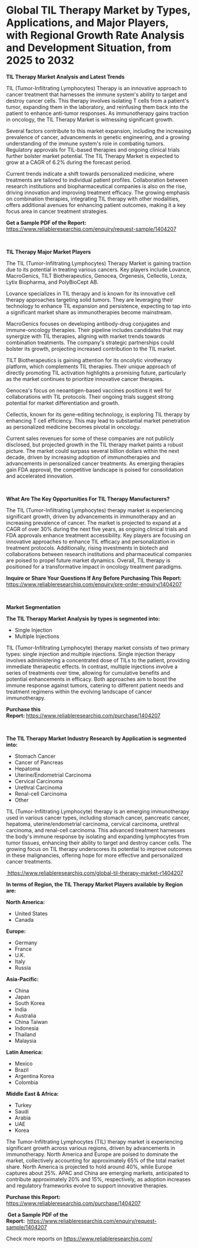 <p><h1>Global TIL Therapy Market by Types, Applications, and Major Players, with Regional Growth Rate Analysis and Development Situation, from 2025 to 2032</h1></p><p><strong>TIL Therapy Market Analysis and Latest Trends</strong></p>
<p><p>TIL (Tumor-Infiltrating Lymphocytes) Therapy is an innovative approach to cancer treatment that harnesses the immune system's ability to target and destroy cancer cells. This therapy involves isolating T cells from a patient's tumor, expanding them in the laboratory, and reinfusing them back into the patient to enhance anti-tumor responses. As immunotherapy gains traction in oncology, the TIL Therapy Market is witnessing significant growth.</p><p>Several factors contribute to this market expansion, including the increasing prevalence of cancer, advancements in genetic engineering, and a growing understanding of the immune system's role in combating tumors. Regulatory approvals for TIL-based therapies and ongoing clinical trials further bolster market potential. The TIL Therapy Market is expected to grow at a CAGR of 6.2% during the forecast period.</p><p>Current trends indicate a shift towards personalized medicine, where treatments are tailored to individual patient profiles. Collaboration between research institutions and biopharmaceutical companies is also on the rise, driving innovation and improving treatment efficacy. The growing emphasis on combination therapies, integrating TIL therapy with other modalities, offers additional avenues for enhancing patient outcomes, making it a key focus area in cancer treatment strategies.</p></p>
<p><strong>Get a Sample PDF of the Report:&nbsp;</strong> <a href="https://www.reliableresearchiq.com/enquiry/request-sample/1404207?utm_campaign=1876&utm_medium=2&utm_source=Github&utm_content=ia&utm_term=13012025&utm_id=til-therapy">https://www.reliableresearchiq.com/enquiry/request-sample/1404207</a></p>
<p>&nbsp;</p>
<p><strong>TIL Therapy Major Market Players</strong></p>
<p><p>The TIL (Tumor-Infiltrating Lymphocytes) Therapy Market is gaining traction due to its potential in treating various cancers. Key players include Lovance, MacroGenics, TILT Biotherapeutics, Genocea, Orgenesis, Cellectis, Lonza, Lytix Biopharma, and PolyBioCept AB. </p><p>Lovance specializes in TIL therapy and is known for its innovative cell therapy approaches targeting solid tumors. They are leveraging their technology to enhance TIL expansion and persistence, expecting to tap into a significant market share as immunotherapies become mainstream.</p><p>MacroGenics focuses on developing antibody-drug conjugates and immune-oncology therapies. Their pipeline includes candidates that may synergize with TIL therapies, aligning with market trends towards combination treatments. The company's strategic partnerships could bolster its growth, projecting increased contribution to the TIL market.</p><p>TILT Biotherapeutics is gaining attention for its oncolytic virotherapy platform, which complements TIL therapies. Their unique approach of directly promoting TIL activation highlights a promising future, particularly as the market continues to prioritize innovative cancer therapies.</p><p>Genocea's focus on neoantigen-based vaccines positions it well for collaborations with TIL protocols. Their ongoing trials suggest strong potential for market differentiation and growth.</p><p>Cellectis, known for its gene-editing technology, is exploring TIL therapy by enhancing T cell efficiency. This may lead to substantial market penetration as personalized medicine becomes pivotal in oncology.</p><p>Current sales revenues for some of these companies are not publicly disclosed, but projected growth in the TIL therapy market paints a robust picture. The market could surpass several billion dollars within the next decade, driven by increasing adoption of immunotherapies and advancements in personalized cancer treatments. As emerging therapies gain FDA approval, the competitive landscape is poised for consolidation and accelerated innovation.</p></p>
<p>&nbsp;</p>
<p><strong>What Are The Key Opportunities For TIL Therapy Manufacturers?</strong></p>
<p><p>The TIL (Tumor-Infiltrating Lymphocytes) therapy market is experiencing significant growth, driven by advancements in immunotherapy and an increasing prevalence of cancer. The market is projected to expand at a CAGR of over 30% during the next five years, as ongoing clinical trials and FDA approvals enhance treatment accessibility. Key players are focusing on innovative approaches to enhance TIL efficacy and personalization in treatment protocols. Additionally, rising investments in biotech and collaborations between research institutions and pharmaceutical companies are poised to propel future market dynamics. Overall, TIL therapy is positioned for a transformative impact in oncology treatment paradigms.</p></p>
<p><strong>Inquire or Share Your Questions If Any Before Purchasing This Report:</strong> <a href="https://www.reliableresearchiq.com/enquiry/pre-order-enquiry/1404207?utm_campaign=1876&utm_medium=2&utm_source=Github&utm_content=ia&utm_term=13012025&utm_id=til-therapy">https://www.reliableresearchiq.com/enquiry/pre-order-enquiry/1404207</a></p>
<p>&nbsp;</p>
<p><strong>Market Segmentation</strong></p>
<p><strong>The TIL Therapy Market Analysis by types is segmented into:</strong></p>
<p><ul><li>Single Injection</li><li>Multiple Injections</li></ul></p>
<p><p>TIL (Tumor-Infiltrating Lymphocyte) therapy market consists of two primary types: single injection and multiple injections. Single injection therapy involves administering a concentrated dose of TILs to the patient, providing immediate therapeutic effects. In contrast, multiple injections involve a series of treatments over time, allowing for cumulative benefits and potential enhancements in efficacy. Both approaches aim to boost the immune response against tumors, catering to different patient needs and treatment regimens within the evolving landscape of cancer immunotherapy.</p></p>
<p><strong>Purchase this Report:&nbsp;</strong><a href="https://www.reliableresearchiq.com/purchase/1404207?utm_campaign=1876&utm_medium=2&utm_source=Github&utm_content=ia&utm_term=13012025&utm_id=til-therapy">https://www.reliableresearchiq.com/purchase/1404207</a></p>
<p>&nbsp;</p>
<p><strong>The TIL Therapy Market Industry Research by Application is segmented into:</strong></p>
<p><ul><li>Stomach Cancer</li><li>Cancer of Pancreas</li><li>Hepatoma</li><li>Uterine/Endometrial Carcinoma</li><li>Cervical Carcinoma</li><li>Urethral Carcinoma</li><li>Renal-cell Carcinoma</li><li>Other</li></ul></p>
<p><p>TIL (Tumor-Infiltrating Lymphocyte) therapy is an emerging immunotherapy used in various cancer types, including stomach cancer, pancreatic cancer, hepatoma, uterine/endometrial carcinoma, cervical carcinoma, urethral carcinoma, and renal-cell carcinoma. This advanced treatment harnesses the body's immune response by isolating and expanding lymphocytes from tumor tissues, enhancing their ability to target and destroy cancer cells. The growing focus on TIL therapy underscores its potential to improve outcomes in these malignancies, offering hope for more effective and personalized cancer treatments.</p></p>
<p><a href="https://www.reliableresearchiq.com/global-til-therapy-market-r1404207?utm_campaign=1876&utm_medium=2&utm_source=Github&utm_content=ia&utm_term=13012025&utm_id=til-therapy">&nbsp;https://www.reliableresearchiq.com/global-til-therapy-market-r1404207</a></p>
<p><strong>In terms of Region, the TIL Therapy Market Players available by Region are:</strong></p>
<p>
    <p> <strong> North America: </strong>
        <ul>
            <li>United States</li>
            <li>Canada</li>
        </ul>
        </p> 
    <p> <strong> Europe: </strong>
        <ul>
            <li>Germany</li>
            <li>France</li>
            <li>U.K.</li>
            <li>Italy</li>
            <li>Russia</li>
        </ul>
        </p> 
    <p> <strong> Asia-Pacific: </strong>
        <ul>
            <li>China</li>
            <li>Japan</li>
            <li>South Korea</li>
            <li>India</li>
            <li>Australia</li>
            <li>China Taiwan</li>
            <li>Indonesia</li>
            <li>Thailand</li>
            <li>Malaysia</li>
        </ul>
        </p> 
    <p> <strong> Latin America: </strong>
        <ul>
            <li>Mexico</li>
            <li>Brazil</li>
            <li>Argentina Korea</li>
            <li>Colombia</li>
        </ul>
        </p> 
    <p> <strong> Middle East & Africa: </strong>
        <ul>
            <li>Turkey</li>
            <li>Saudi</li>
            <li>Arabia</li>
            <li>UAE</li>
            <li>Korea</li>
        </ul>
    </p>
    </p>
<p><p>The Tumor-Infiltrating Lymphocytes (TIL) therapy market is experiencing significant growth across various regions, driven by advancements in immunotherapy. North America and Europe are poised to dominate the market, collectively accounting for approximately 65% of the total market share. North America is projected to hold around 40%, while Europe captures about 25%. APAC and China are emerging markets, anticipated to contribute approximately 20% and 15%, respectively, as adoption increases and regulatory frameworks evolve to support innovative therapies.</p></p>
<p><strong>Purchase this Report: </strong><a href="https://www.reliableresearchiq.com/purchase/1404207?utm_campaign=1876&utm_medium=2&utm_source=Github&utm_content=ia&utm_term=13012025&utm_id=til-therapy">https://www.reliableresearchiq.com/purchase/1404207</a></p>
<p>&nbsp;<strong>Get a Sample PDF of the Report:&nbsp;&nbsp;</strong><a href="https://www.reliableresearchiq.com/enquiry/request-sample/1404207?utm_campaign=1876&utm_medium=2&utm_source=Github&utm_content=ia&utm_term=13012025&utm_id=til-therapy">https://www.reliableresearchiq.com/enquiry/request-sample/1404207</a></p>
<p><strong></strong></p>
<p>Check more reports on <a href="https://www.reliableresearchiq.com/?utm_campaign=1876&utm_medium=2&utm_source=Github&utm_content=ia&utm_term=13012025&utm_id=til-therapy">https://www.reliableresearchiq.com/</a></p>